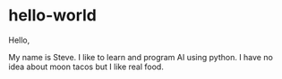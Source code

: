# hello-world
Hello,

My name is Steve. I like to learn and program AI using python.
I have no idea about moon tacos but I like real food.

